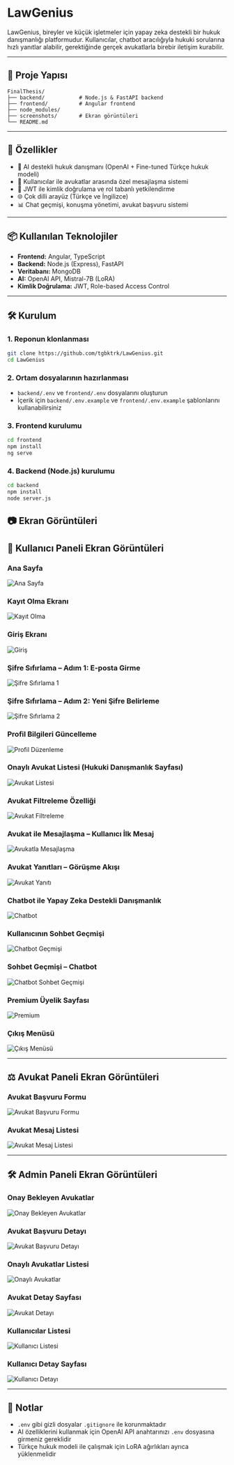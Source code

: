 # LawGenius

LawGenius, bireyler ve küçük işletmeler için yapay zeka destekli bir hukuk danışmanlığı platformudur. Kullanıcılar, chatbot aracılığıyla hukuki sorularına hızlı yanıtlar alabilir, gerektiğinde gerçek avukatlarla birebir iletişim kurabilir.

---

## 📁 Proje Yapısı

```
FinalThesis/
├── backend/           # Node.js & FastAPI backend
├── frontend/          # Angular frontend
├── node_modules/
├── screenshots/       # Ekran görüntüleri
└── README.md
```

---

## 🚀 Özellikler

- 🤖 AI destekli hukuk danışmanı (OpenAI + Fine-tuned Türkçe hukuk modeli)
- 👥 Kullanıcılar ile avukatlar arasında özel mesajlaşma sistemi
- 🔐 JWT ile kimlik doğrulama ve rol tabanlı yetkilendirme
- 🌐 Çok dilli arayüz (Türkçe ve İngilizce)
- 📊 Chat geçmişi, konuşma yönetimi, avukat başvuru sistemi

---

## 📦 Kullanılan Teknolojiler

- **Frontend:** Angular, TypeScript
- **Backend:** Node.js (Express), FastAPI
- **Veritabanı:** MongoDB
- **AI:** OpenAI API, Mistral-7B (LoRA)
- **Kimlik Doğrulama:** JWT, Role-based Access Control

---

## 🛠️ Kurulum

### 1. Reponun klonlanması

```bash
git clone https://github.com/tgbktrk/LawGenius.git
cd LawGenius
```

### 2. Ortam dosyalarının hazırlanması

- `backend/.env` ve `frontend/.env` dosyalarını oluşturun
- İçerik için `backend/.env.example` ve `frontend/.env.example` şablonlarını kullanabilirsiniz

### 3. Frontend kurulumu

```bash
cd frontend
npm install
ng serve
```

### 4. Backend (Node.js) kurulumu

```bash
cd backend
npm install
node server.js
```

## 📷 Ekran Görüntüleri

## 👤 Kullanıcı Paneli Ekran Görüntüleri

### Ana Sayfa
![Ana Sayfa](screenshots/home.png)

### Kayıt Olma Ekranı
![Kayıt Olma](screenshots/register.png)

### Giriş Ekranı
![Giriş](screenshots/login.png)

### Şifre Sıfırlama – Adım 1: E-posta Girme
![Şifre Sıfırlama 1](screenshots/reset_password.png)

### Şifre Sıfırlama – Adım 2: Yeni Şifre Belirleme
![Şifre Sıfırlama 2](screenshots/reset_password_2.png)

### Profil Bilgileri Güncelleme
![Profil Düzenleme](screenshots/edit_profile.png)

### Onaylı Avukat Listesi (Hukuki Danışmanlık Sayfası)
![Avukat Listesi](screenshots/legal_advice.png)

### Avukat Filtreleme Özelliği
![Avukat Filtreleme](screenshots/legal_advice_filter.png)

### Avukat ile Mesajlaşma – Kullanıcı İlk Mesaj
![Avukatla Mesajlaşma](screenshots/chat_with_lawyer.png)

### Avukat Yanıtları – Görüşme Akışı
![Avukat Yanıtı](screenshots/chat_with_lawyer_2.png)

### Chatbot ile Yapay Zeka Destekli Danışmanlık
![Chatbot](screenshots/chat_with_bot.png)

### Kullanıcının Sohbet Geçmişi
![Chatbot Geçmişi](screenshots/chat_list_user.png)

### Sohbet Geçmişi – Chatbot
![Chatbot Sohbet Geçmişi](screenshots/chat_history_with_bot.png)

### Premium Üyelik Sayfası
![Premium](screenshots/premium.png)

### Çıkış Menüsü
![Çıkış Menüsü](screenshots/logout.png)

---

## ⚖️ Avukat Paneli Ekran Görüntüleri

### Avukat Başvuru Formu
![Avukat Başvuru Formu](screenshots/lawyer_apply.png)

### Avukat Mesaj Listesi
![Avukat Mesaj Listesi](screenshots/chat_list_lawyer.png)

---

## 🛠️ Admin Paneli Ekran Görüntüleri

### Onay Bekleyen Avukatlar
![Onay Bekleyen Avukatlar](screenshots/pending_lawyers.png)

### Avukat Başvuru Detayı
![Avukat Başvuru Detayı](screenshots/pending_lawyer_detail.png)

### Onaylı Avukatlar Listesi
![Onaylı Avukatlar](screenshots/lawyer_list.png)

### Avukat Detay Sayfası
![Avukat Detayı](screenshots/lawyer_detail.png)

### Kullanıcılar Listesi
![Kullanıcı Listesi](screenshots/user_list.png)

### Kullanıcı Detay Sayfası
![Kullanıcı Detayı](screenshots/user_detail.png)

---

## 📌 Notlar

- `.env` gibi gizli dosyalar `.gitignore` ile korunmaktadır
- AI özelliklerini kullanmak için OpenAI API anahtarınızı `.env` dosyasına girmeniz gereklidir
- Türkçe hukuk modeli ile çalışmak için LoRA ağırlıkları ayrıca yüklenmelidir
